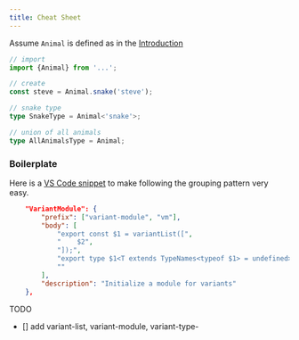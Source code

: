 ```yaml
---
title: Cheat Sheet
---
```


Assume `Animal` is defined as in the [Introduction](intro)

```typescript
// import 
import {Animal} from '...';

// create
const steve = Animal.snake('steve');

// snake type
type SnakeType = Animal<'snake'>;

// union of all animals
type AllAnimalsType = Animal;
```


### Boilerplate 

Here is a [VS Code snippet](https://code.visualstudio.com/docs/editor/userdefinedsnippets) to make following the grouping pattern very easy.
```json
	"VariantModule": {
		"prefix": ["variant-module", "vm"],
		"body": [
			"export const $1 = variantList([",
			"    $2",
			"]);",
			"export type $1<T extends TypeNames<typeof $1> = undefined> = VariantOf<typeof $1, T>;",
			""
		],
		"description": "Initialize a module for variants"
	},
```

TODO
 - [] add variant-list, variant-module, variant-type-